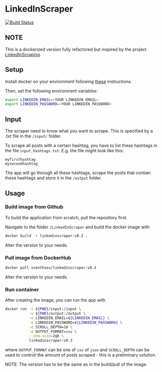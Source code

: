# LinkedInScraper

[![Build Status](https://travis-ci.com/ThiesDS/LinkedInScraper.svg?branch=main)](https://travis-ci.com/ThiesDS/LinkedInScraper)

## NOTE
This is a dockerized version fully refactored but inspired by the project [LinkedInScraping](https://github.com/federicohaag/LinkedInScraping).

## Setup

Install docker on your environment following [these](https://docs.docker.com/get-docker/) instructions.

Then, set the following environment variables:

```bash
export LINKEDIN_EMAIL=<YOUR LINKEDIN EMAIL>
export LINKEDIN_PASSWORD=<YOUR LINKEDIN PASSWORD>
```

## Input

The scraper need to know what you want to scrape. This is specified by a .txt file in the `/input/` folder. 

To scrape all posts with a certain hashtag, you have to list these hashtags in the file `input_hashtags.txt`. E.g. the file might look like this:

```
myfirsthashtag
mysecondhashtag
```

The app will go through all these hashtags, scrape the posts that contian these hashtags and store it in the `/output` folder.

## Usage

### Build image from Github

To build the application from scratch, pull the repository first. 

Navigate to the folder `/LinkedInScraper` and build the docker image with

```bash
docker build -t linkedinscraper:v0.3 .
```

Alter the version to your needs.

### Pull image from DockerHub

```bash
docker pull sventhies/linkedinscraper:v0.3
```

Alter the version to your needs.

### Run container 

After creating the image, you can run the app with 

```bash
docker run -v ${PWD}/input:/input \
           -v ${PWD}/output:/output \
           -e LINKEDIN_EMAIL=${LINKEDIN_EMAIL} \
           -e LINKEDIN_PASSWORD=${LINKEDIN_PASSWORD} \
           -e SCROLL_DEPTH=10 \
           -e OUTPUT_FORMAT=csv \
           --shm-size=2gb \
           linkedinscraper:v0.3
```

where `OUTPUT_FORMAT` can be one of `csv` of `json` and `SCROLL_DEPTH` can be used to controll the amount of posts scraped - this is a preliminary solution. 

NOTE: The version has to be the same as in the build/pull of the image.
